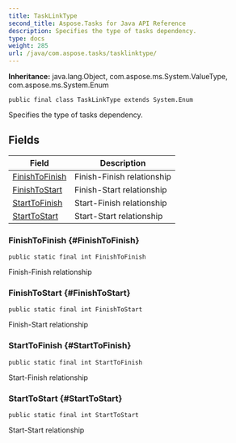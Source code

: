 ```yaml
---
title: TaskLinkType
second_title: Aspose.Tasks for Java API Reference
description: Specifies the type of tasks dependency.
type: docs
weight: 285
url: /java/com.aspose.tasks/tasklinktype/
---
```


**Inheritance:**
java.lang.Object, com.aspose.ms.System.ValueType, com.aspose.ms.System.Enum
```
public final class TaskLinkType extends System.Enum
```

Specifies the type of tasks dependency.
## Fields

| Field | Description |
| --- | --- |
| [FinishToFinish](#FinishToFinish) | Finish-Finish relationship |
| [FinishToStart](#FinishToStart) | Finish-Start relationship |
| [StartToFinish](#StartToFinish) | Start-Finish relationship |
| [StartToStart](#StartToStart) | Start-Start relationship |
### FinishToFinish {#FinishToFinish}
```
public static final int FinishToFinish
```


Finish-Finish relationship

### FinishToStart {#FinishToStart}
```
public static final int FinishToStart
```


Finish-Start relationship

### StartToFinish {#StartToFinish}
```
public static final int StartToFinish
```


Start-Finish relationship

### StartToStart {#StartToStart}
```
public static final int StartToStart
```


Start-Start relationship

